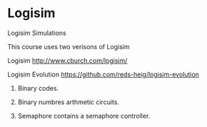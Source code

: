 # Logisim
Logisim Simulations

This course uses two verisons of Logisim 

Logisim http://www.cburch.com/logisim/

Logisim Evolution https://github.com/reds-heig/logisim-evolution

1. Binary codes.

2. Binary numbres arthmetic circuits.

3. Semaphore contains a semaphore controller.

